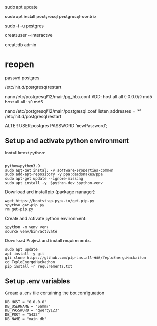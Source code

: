 sudo apt update

sudo apt install postgresql postgresql-contrib

sudo -i -u postgres

createuser --interactive

createdb admin
# reopen

passwd postgres

/etc/init.d/postgresql restart

nano /etc/postgresql/12/main/pg_hba.conf
ADD:
host    all             all              0.0.0.0/0                       md5
host    all             all              ::/0                            md5

nano /etc/postgresql/12/main/postgresql.conf
listen_addresses = '*'
/etc/init.d/postgresql restart

ALTER USER postgres PASSWORD 'newPassword'; 


## Set up and activate python environment

Install latest python:
```

python=python3.9
sudo apt-get install -y software-properties-common
sudo add-apt-repository -y ppa:deadsnakes/ppa
sudo apt-get update --ignore-missing
sudo apt install -y  $python-dev $python-venv
```

Download and install pip (package manager):
```
wget https://bootstrap.pypa.io/get-pip.py
$python get-pip.py
rm get-pip.py
``` 

Create and activate python environment:
```
$python -m venv venv
source venv/bin/activate
```

Download Project and install requirements:
```
sudo apt update
apt install -y git
git clone https://github.com/pip-install-HSE/TeploEnergoHackathon
cd TeploEnergoHackathon
pip install -r requirements.txt
```

## Set up .env variables

Сreate a .env file containing the bot configuration
```..env
DB_HOST = "0.0.0.0"
DB_USERNAME = "Sammy"
DB_PASSWORD = "qwerty123"
DB_PORT = "5432"
DB_NAME = "main_db"
```
